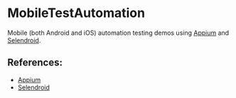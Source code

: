 # MobileTestAutomation

Mobile (both Android and iOS) automation testing demos using [Appium](http://appium.io/) and [Selendroid](http://selendroid.io/).

## References:

+ [Appium](http://appium.io/) 
+ [Selendroid](http://selendroid.io/)

